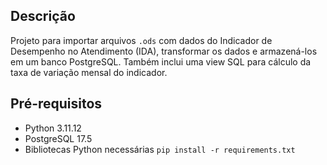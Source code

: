 ## Descrição

Projeto para importar arquivos `.ods` com dados do Indicador de Desempenho no Atendimento (IDA), transformar os dados e armazená-los em um banco PostgreSQL. Também inclui uma view SQL para cálculo da taxa de variação mensal do indicador.

## Pré-requisitos

- Python 3.11.12  
- PostgreSQL 17.5  
- Bibliotecas Python necessárias `pip install -r requirements.txt`
